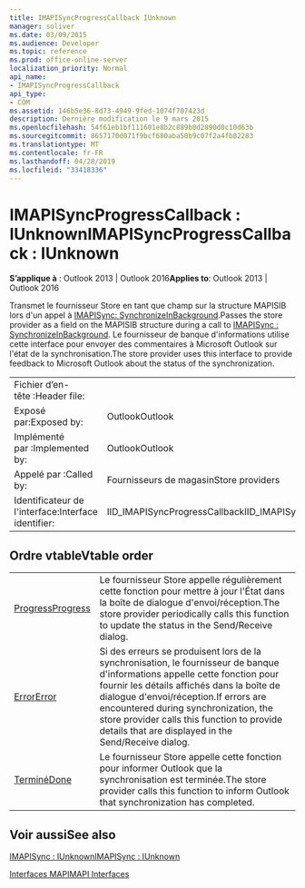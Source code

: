 ```yaml
---
title: IMAPISyncProgressCallback IUnknown
manager: soliver
ms.date: 03/09/2015
ms.audience: Developer
ms.topic: reference
ms.prod: office-online-server
localization_priority: Normal
api_name:
- IMAPISyncProgressCallback
api_type:
- COM
ms.assetid: 146b5e36-8d73-4949-9fed-1074f707423d
description: Dernière modification le 9 mars 2015
ms.openlocfilehash: 54f61eb1bf111601e8b2c889b0d2890d0c10d63b
ms.sourcegitcommit: 8657170d071f9bcf680aba50b9c07f2a4fb82283
ms.translationtype: MT
ms.contentlocale: fr-FR
ms.lasthandoff: 04/28/2019
ms.locfileid: "33418336"
---
```

# <a name="imapisyncprogresscallback--iunknown"></a><span data-ttu-id="f027a-103">IMAPISyncProgressCallback : IUnknown</span><span class="sxs-lookup"><span data-stu-id="f027a-103">IMAPISyncProgressCallback : IUnknown</span></span>

  
  
<span data-ttu-id="f027a-104">**S’applique à** : Outlook 2013 | Outlook 2016</span><span class="sxs-lookup"><span data-stu-id="f027a-104">**Applies to**: Outlook 2013 | Outlook 2016</span></span> 
  
<span data-ttu-id="f027a-105">Transmet le fournisseur Store en tant que champ sur la structure MAPISIB lors d'un appel à [IMAPISync: SynchronizeInBackground](imapisyncsynchronizeinbackground.md).</span><span class="sxs-lookup"><span data-stu-id="f027a-105">Passes the store provider as a field on the MAPISIB structure during a call to [IMAPISync : SynchronizeInBackground](imapisyncsynchronizeinbackground.md).</span></span> <span data-ttu-id="f027a-106">Le fournisseur de banque d'informations utilise cette interface pour envoyer des commentaires à Microsoft Outlook sur l'état de la synchronisation.</span><span class="sxs-lookup"><span data-stu-id="f027a-106">The store provider uses this interface to provide feedback to Microsoft Outlook about the status of the synchronization.</span></span>
  
|||
|:-----|:-----|
|<span data-ttu-id="f027a-107">Fichier d’en-tête :</span><span class="sxs-lookup"><span data-stu-id="f027a-107">Header file:</span></span>  <br/> ||
|<span data-ttu-id="f027a-108">Exposé par:</span><span class="sxs-lookup"><span data-stu-id="f027a-108">Exposed by:</span></span>  <br/> |<span data-ttu-id="f027a-109">Outlook</span><span class="sxs-lookup"><span data-stu-id="f027a-109">Outlook</span></span>  <br/> |
|<span data-ttu-id="f027a-110">Implémenté par :</span><span class="sxs-lookup"><span data-stu-id="f027a-110">Implemented by:</span></span>  <br/> |<span data-ttu-id="f027a-111">Outlook</span><span class="sxs-lookup"><span data-stu-id="f027a-111">Outlook</span></span>  <br/> |
|<span data-ttu-id="f027a-112">Appelé par :</span><span class="sxs-lookup"><span data-stu-id="f027a-112">Called by:</span></span>  <br/> |<span data-ttu-id="f027a-113">Fournisseurs de magasin</span><span class="sxs-lookup"><span data-stu-id="f027a-113">Store providers</span></span>  <br/> |
|<span data-ttu-id="f027a-114">Identificateur de l'interface:</span><span class="sxs-lookup"><span data-stu-id="f027a-114">Interface identifier:</span></span>  <br/> |<span data-ttu-id="f027a-115">IID_IMAPISyncProgressCallback</span><span class="sxs-lookup"><span data-stu-id="f027a-115">IID_IMAPISyncProgressCallback</span></span>  <br/> |
   
## <a name="vtable-order"></a><span data-ttu-id="f027a-116">Ordre vtable</span><span class="sxs-lookup"><span data-stu-id="f027a-116">Vtable order</span></span>

|||
|:-----|:-----|
|[<span data-ttu-id="f027a-117">Progress</span><span class="sxs-lookup"><span data-stu-id="f027a-117">Progress</span></span>](imapisyncprogresscallback-progress.md) <br/> |<span data-ttu-id="f027a-118">Le fournisseur Store appelle régulièrement cette fonction pour mettre à jour l'État dans la boîte de dialogue d'envoi/réception.</span><span class="sxs-lookup"><span data-stu-id="f027a-118">The store provider periodically calls this function to update the status in the Send/Receive dialog.</span></span>  <br/> |
|[<span data-ttu-id="f027a-119">Error</span><span class="sxs-lookup"><span data-stu-id="f027a-119">Error</span></span>](imapisyncprogresscallback-error.md) <br/> |<span data-ttu-id="f027a-120">Si des erreurs se produisent lors de la synchronisation, le fournisseur de banque d'informations appelle cette fonction pour fournir les détails affichés dans la boîte de dialogue d'envoi/réception.</span><span class="sxs-lookup"><span data-stu-id="f027a-120">If errors are encountered during synchronization, the store provider calls this function to provide details that are displayed in the Send/Receive dialog.</span></span>  <br/> |
|[<span data-ttu-id="f027a-121">Terminé</span><span class="sxs-lookup"><span data-stu-id="f027a-121">Done</span></span>](imapisyncprogresscallback-done.md) <br/> |<span data-ttu-id="f027a-122">Le fournisseur Store appelle cette fonction pour informer Outlook que la synchronisation est terminée.</span><span class="sxs-lookup"><span data-stu-id="f027a-122">The store provider calls this function to inform Outlook that synchronization has completed.</span></span>  <br/> |
   
## <a name="see-also"></a><span data-ttu-id="f027a-123">Voir aussi</span><span class="sxs-lookup"><span data-stu-id="f027a-123">See also</span></span>



[<span data-ttu-id="f027a-124">IMAPISync : IUnknown</span><span class="sxs-lookup"><span data-stu-id="f027a-124">IMAPISync : IUnknown</span></span>](imapisynciunknown.md)


[<span data-ttu-id="f027a-125">Interfaces MAPI</span><span class="sxs-lookup"><span data-stu-id="f027a-125">MAPI Interfaces</span></span>](mapi-interfaces.md)

